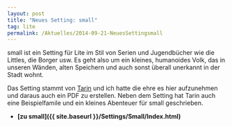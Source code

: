 ```yaml
---
layout: post
title: "Neues Setting: small"
tag: lite
permalink: /Aktuelles/2014-09-21-NeuesSettingsmall
---
```



small ist ein Setting für Lite im Stil von Serien und Jugendbücher wie die Littles, die Borger usw. Es geht also um ein kleines, humanoides Volk, das in unseren Wänden, alten Speichern und auch sonst überall unerkannt in der Stadt wohnt.

Das Setting stammt von [Tarin](http://goblinbau.wordpress.com/) und ich hatte die ehre es hier aufzunehmen und daraus auch ein PDF zu erstellen. Neben dem Setting hat Tarin auch eine Beispielfamile und ein kleines Abenteuer für small geschrieben.

- **[zu small]({{ site.baseurl }}/Settings/Small/Index.html)**


